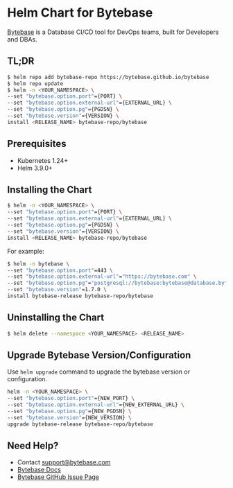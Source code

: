 # Helm Chart for Bytebase

[Bytebase](https://bytebase.com) is a Database CI/CD tool for DevOps teams, built for Developers and DBAs.

## TL;DR

```bash
$ helm repo add bytebase-repo https://bytebase.github.io/bytebase
$ helm repo update
$ helm -n <YOUR_NAMESPACE> \
--set "bytebase.option.port"={PORT} \
--set "bytebase.option.external-url"={EXTERNAL_URL} \
--set "bytebase.option.pg"={PGDSN} \
--set "bytebase.version"={VERSION} \
install <RELEASE_NAME> bytebase-repo/bytebase
```

## Prerequisites

- Kubernetes 1.24+
- Helm 3.9.0+

## Installing the Chart

```bash
$ helm -n <YOUR_NAMESPACE> \
--set "bytebase.option.port"={PORT} \
--set "bytebase.option.external-url"={EXTERNAL_URL} \
--set "bytebase.option.pg"={PGDSN} \
--set "bytebase.version"={VERSION} \
install <RELEASE_NAME> bytebase-repo/bytebase
```

For example:

```bash
$ helm -n bytebase \
--set "bytebase.option.port"=443 \
--set "bytebase.option.external-url"="https://bytebase.com" \
--set "bytebase.option.pg"="postgresql://bytebase:bytebase@database.bytebase.ap-east-1.rds.amazonaws.com/bytebase" \
--set "bytebase.version"=1.7.0 \
install bytebase-release bytebase-repo/bytebase
```

## Uninstalling the Chart

```bash
$ helm delete --namespace <YOUR_NAMESPACE> <RELEASE_NAME>
```

## Upgrade Bytebase Version/Configuration

Use `helm upgrade` command to upgrade the bytebase version or configuration.

```bash
helm -n <YOUR_NAMESPACE> \
--set "bytebase.option.port"={NEW_PORT} \
--set "bytebase.option.external-url"={NEW_EXTERNAL_URL} \
--set "bytebase.option.pg"={NEW_PGDSN} \
--set "bytebase.version"={NEW_VERSION} \
upgrade bytebase-release bytebase-repo/bytebase
```

## Need Help?

- Contact support@bytebase.com
- [Bytebase Docs](https://bytebase.com/docs)
- [Bytebase GitHub Issue Page](https://github.com/bytebase/bytebase/issues/new/choose)
